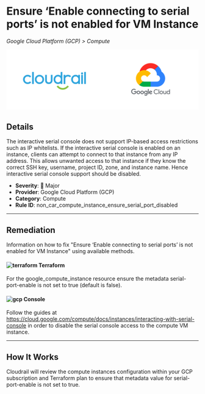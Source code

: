 # Ensure ‘Enable connecting to serial ports’ is not enabled for VM Instance

*Google Cloud Platform (GCP) > Compute*

![Cloudrail and Google Cloud Platform (GCP) logos](../images/cloudrail_gcp.png)

## Details
The interactive serial console does not support IP-based access restrictions such as IP whitelists. If the interactive serial console is enabled on an instance, clients can attempt to connect to that instance from any IP address. This allows unwanted access to that instance if they know the correct SSH key, username, project ID, zone, and instance name. Hence interactive serial console support should be disabled.

- **Severity**: 🔴 Major
- **Provider**: Google Cloud Platform (GCP)
- **Category**: Compute
- **Rule ID**: non_car_compute_instance_ensure_serial_port_disabled

---

## Remediation
Information on how to fix "Ensure ‘Enable connecting to serial ports’ is not enabled for VM Instance" using available methods.


####  <img src="../_media/emojis/terraform.png" alt="terraform" width="20"/>  Terraform
For the google_compute_instance resource ensure the metadata serial-port-enable is not set to true (default is false).










####  <img src="../_media/emojis/gcp.png" alt="gcp" width="20"/> Console
Follow the guides at <https://cloud.google.com/compute/docs/instances/interacting-with-serial-console> in order to disable the serial console access to the compute VM instance.




---

## How It Works
Cloudrail will review the compute instances configuration within your GCP subscription and Terraform plan to ensure that metadata value for serial-port-enable is not set to true.